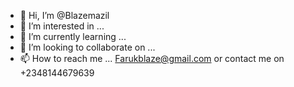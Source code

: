 - 👋 Hi, I’m @Blazemazil
- 👀 I’m interested in ...
- 🌱 I’m currently learning ...
- 💞️ I’m looking to collaborate on ...
- 📫 How to reach me ...
Farukblaze@gmail.com or contact me on +2348144679639
<!---
Blazemazil/Blazemazil is a ✨ special ✨ repository because its `README.md` (this file) appears on your GitHub profile.
You can click the Preview link to take a look at your changes.
--->

